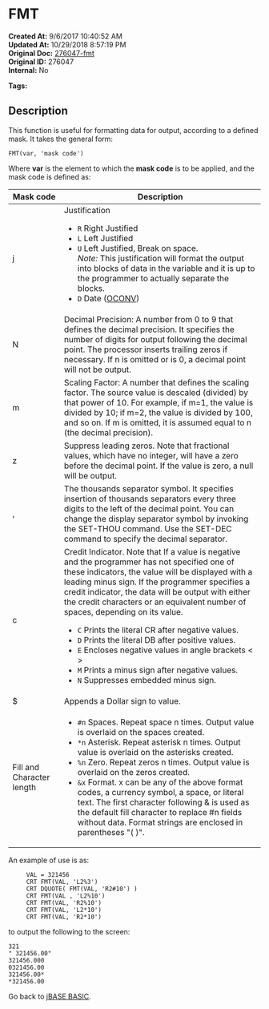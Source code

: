 # FMT

**Created At:** 9/6/2017 10:40:52 AM  
**Updated At:** 10/29/2018 8:57:19 PM  
**Original Doc:** [276047-fmt](https://docs.jbase.com/36868-jbase-basic/276047-fmt)  
**Original ID:** 276047  
**Internal:** No

**Tags:**
<badge text='text formatting' vertical='middle' />

## Description

This function is useful for formatting data for output, according to a defined mask. It takes the general form:

```
FMT(var, 'mask code')
```

Where **var** is the element to which the **mask code** is to be applied, and the mask code is defined as:

| Mask code                 | Description                                                                                                                                                                                                                                                                                                                                                                                                                                                                                                                                                                                                                                 |
| ------------------------- | ------------------------------------------------------------------------------------------------------------------------------------------------------------------------------------------------------------------------------------------------------------------------------------------------------------------------------------------------------------------------------------------------------------------------------------------------------------------------------------------------------------------------------------------------------------------------------------------------------------------------------------------- |
| j                         | Justification<ul><li>`R` Right Justified</li><li>`L` Left Justified</li><li>`U` Left Justified, Break on space.<br />_Note:_ This justification will format the output into blocks of data in the variable and it is up to the programmer to actually separate the blocks.</li><li>`D` Date ([OCONV](./../oconv))</li></ul>                                                                                                                                                                                                                                                                                                                 |
| N                         | Decimal Precision: A number from 0 to 9 that defines the decimal precision. It specifies the number of digits for output following the decimal point. The processor inserts trailing zeros if necessary. If n is omitted or is 0, a decimal point will not be output.                                                                                                                                                                                                                                                                                                                                                                       |
| m                         | Scaling Factor: A number that defines the scaling factor. The source value is descaled (divided) by that power of 10. For example, if m=1, the value is divided by 10; if m=2, the value is divided by 100, and so on. If m is omitted, it is assumed equal to n (the decimal precision).                                                                                                                                                                                                                                                                                                                                                   |
| z                         | Suppress leading zeros. Note that fractional values, which have no integer, will have a zero before the decimal point. If the value is zero, a null will be output.                                                                                                                                                                                                                                                                                                                                                                                                                                                                         |
| ,                         | The thousands separator symbol. It specifies insertion of thousands separators every three digits to the left of the decimal point. You can change the display separator symbol by invoking the SET-THOU command. Use the SET-DEC command to specify the decimal separator.                                                                                                                                                                                                                                                                                                                                                                 |
| c                         | Credit Indicator. Note that If a value is negative and the programmer has not specified one of these indicators, the value will be displayed with a leading minus sign. If the programmer specifies a credit indicator, the data will be output with either the credit characters or an equivalent number of spaces, depending on its value.<ul><li>`C` Prints the literal CR after negative values.</li><li>`D` Prints the literal DB after positive values.</li><li>`E` Encloses negative values in angle brackets &lt; &gt;</li><li>`M` Prints a minus sign after negative values.</li><li>`N` Suppresses embedded minus sign.</li></ul> |
| \$                        | Appends a Dollar sign to value.                                                                                                                                                                                                                                                                                                                                                                                                                                                                                                                                                                                                             |
| Fill and Character length | <ul><li>`#n` Spaces. Repeat space n times. Output value is overlaid on the spaces created.</li><li>`*n` Asterisk. Repeat asterisk n times. Output value is overlaid on the asterisks created.</li><li>`%n` Zero. Repeat zeros n times. Output value is overlaid on the zeros created.</li><li>`&x` Format. x can be any of the above format codes, a currency symbol, a space, or literal text. The first character following &amp; is used as the default fill character to replace #n fields without data. Format strings are enclosed in parentheses &quot;( )&quot;.</li></ul>                                                          |

An example of use is as:

```
     VAL = 321456
     CRT FMT(VAL, 'L2%3')
     CRT DQUOTE( FMT(VAL, 'R2#10') )
     CRT FMT(VAL , 'L2%10')
     CRT FMT(VAL, 'R2%10')
     CRT FMT(VAL, 'L2*10')
     CRT FMT(VAL, 'R2*10')
```

to output the following to the screen:

```
321
" 321456.00"
321456.000
0321456.00
321456.00*
*321456.00
```

Go back to [jBASE BASIC](./../jbase-basic-programmers-reference-guide).
